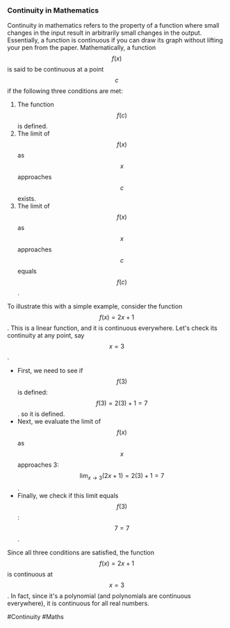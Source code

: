 ### Continuity in Mathematics

Continuity in mathematics refers to the property of a function where small changes in the input result in arbitrarily small changes in the output. Essentially, a function is continuous if you can draw its graph without lifting your pen from the paper. Mathematically, a function $$ f(x) $$ is said to be continuous at a point $$ c $$ if the following three conditions are met:

1. The function $$ f(c) $$ is defined.
2. The limit of $$ f(x) $$ as $$ x $$ approaches $$ c $$ exists.
3. The limit of $$ f(x) $$ as $$ x $$ approaches $$ c $$ equals $$ f(c) $$.

To illustrate this with a simple example, consider the function $$ f(x) = 2x + 1 $$. This is a linear function, and it is continuous everywhere. Let's check its continuity at any point, say $$ x = 3 $$.

- First, we need to see if $$ f(3) $$ is defined: $$ f(3) = 2(3) + 1 = 7 $$. so it is defined.
- Next, we evaluate the limit of $$ f(x) $$ as $$ x $$ approaches 3: $$ \lim_{x \to 3} (2x + 1) = 2(3) + 1 = 7 $$.
- Finally, we check if this limit equals $$ f(3) $$: $$ 7 = 7 $$.

Since all three conditions are satisfied, the function $$ f(x) = 2x + 1 $$ is continuous at $$ x = 3 $$. In fact, since it's a polynomial (and polynomials are continuous everywhere), it is continuous for all real numbers.

#Continuity #Maths